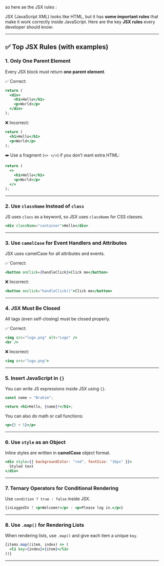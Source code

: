 so here ae the JSX rules :

JSX (JavaScript XML) looks like HTML, but it has **some important rules** that make it work correctly inside JavaScript. Here are the key **JSX rules** every developer should know:

---

## ✅ Top JSX Rules (with examples)

### 1. **Only One Parent Element**

Every JSX block must return **one parent element**.

✅ Correct:

```jsx
return (
  <div>
    <h1>Hello</h1>
    <p>World</p>
  </div>
);
```

❌ Incorrect:

```jsx
return (
  <h1>Hello</h1>
  <p>World</p>
);
```

➡️ Use a fragment (`<> </>`) if you don’t want extra HTML:

```jsx
return (
  <>
    <h1>Hello</h1>
    <p>World</p>
  </>
);
```

---

### 2. **Use `className` Instead of `class`**

JS uses `class` as a keyword, so JSX uses `className` for CSS classes.

```jsx
<div className="container">Hello</div>
```

---

### 3. **Use `camelCase` for Event Handlers and Attributes**

JSX uses camelCase for all attributes and events.

✅ Correct:

```jsx
<button onClick={handleClick}>Click me</button>
```

❌ Incorrect:

```jsx
<button onclick="handleClick()">Click me</button>
```

---

### 4. **JSX Must Be Closed**

All tags (even self-closing) must be closed properly.

✅ Correct:

```jsx
<img src="logo.png" alt="Logo" />
<br />
```

❌ Incorrect:

```jsx
<img src="logo.png">
```

---

### 5. **Insert JavaScript in `{}`**

You can write JS expressions inside JSX using `{}`.

```jsx
const name = "Brahim";

return <h1>Hello, {name}!</h1>;
```

You can also do math or call functions:

```jsx
<p>{5 + 5}</p>
```

---

### 6. **Use `style` as an Object**

Inline styles are written in **camelCase** object format.

```jsx
<div style={{ backgroundColor: "red", fontSize: "16px" }}>
  Styled text
</div>
```

---

### 7. **Ternary Operators for Conditional Rendering**

Use `condition ? true : false` inside JSX.

```jsx
{isLoggedIn ? <p>Welcome!</p> : <p>Please log in.</p>}
```

---

### 8. **Use `.map()` for Rendering Lists**

When rendering lists, use `.map()` and give each item a unique `key`.

```jsx
{items.map((item, index) => (
  <li key={index}>{item}</li>
))}
```

---
